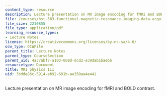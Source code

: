 ```yaml
---
content_type: resource
description: Lecture presentation on MR image encoding for fMRI and BOLD contrast.
file: /courses/hst-583-functional-magnetic-resonance-imaging-data-acquisition-and-analysis-fall-2008/3bdde86c5914ab92691baa350aa4e441_1001_lw_physics3.pdf
file_size: 2210855
file_type: application/pdf
learning_resource_types:
- Lecture Notes
license: https://creativecommons.org/licenses/by-nc-sa/4.0/
ocw_type: OCWFile
parent_title: Lecture Notes
parent_type: CourseSection
parent_uid: 4a37abf7-a103-068d-dcd2-e39dab1baebb
resourcetype: Document
title: MRI physics III
uid: 3bdde86c-5914-ab92-691b-aa350aa4e441
---
```

Lecture presentation on MR image encoding for fMRI and BOLD contrast.